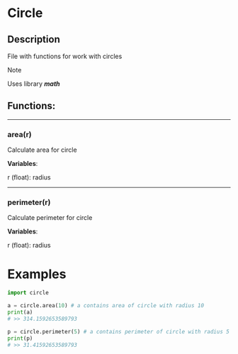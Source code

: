 # Circle
## Description
File with functions for work with circles

> [!NOTE]
> Uses library **_math_**

## Functions:

---
### area(r)
Calculate area for circle

**Variables**:

r (float): radius

---
### perimeter(r)
Calculate perimeter for circle

**Variables**:

r (float): radius

# Examples

```python
import circle

a = circle.area(10) # a contains area of circle with radius 10
print(a)
# >> 314.1592653589793

p = circle.perimeter(5) # a contains perimeter of circle with radius 5
print(p)
# >> 31.41592653589793
```

